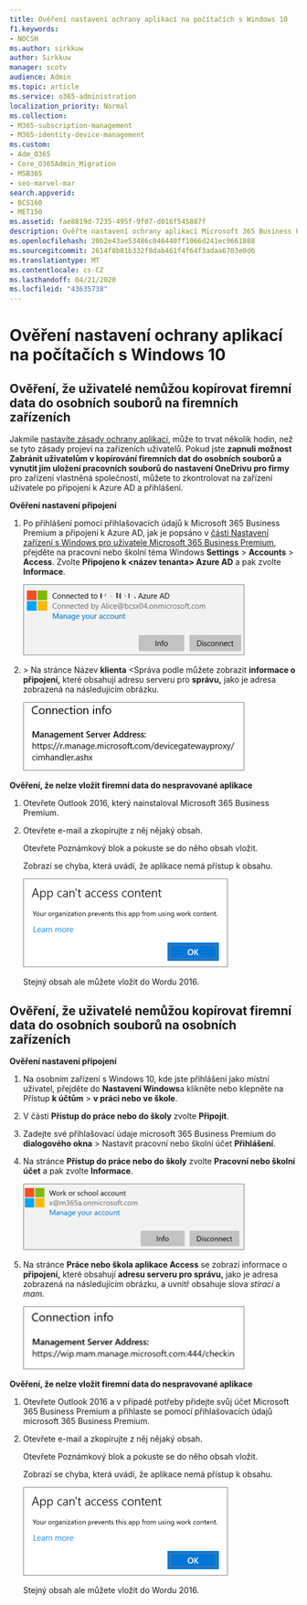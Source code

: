 ```yaml
---
title: Ověření nastavení ochrany aplikací na počítačích s Windows 10
f1.keywords:
- NOCSH
ms.author: sirkkuw
author: Sirkkuw
manager: scotv
audience: Admin
ms.topic: article
ms.service: o365-administration
localization_priority: Normal
ms.collection:
- M365-subscription-management
- M365-identity-device-management
ms.custom:
- Adm_O365
- Core_O365Admin_Migration
- MSB365
- seo-marvel-mar
search.appverid:
- BCS160
- MET150
ms.assetid: fae8819d-7235-495f-9f07-d016f545887f
description: Ověřte nastavení ochrany aplikací Microsoft 365 Business Premium na zařízeních s Windows 10 a ověřte, zda uživatelé nemohou kopírovat firemní data do osobních souborů nebo do nespravovaných aplikací.
ms.openlocfilehash: 20b2e43ae53486c046440ff1066d241ec9661888
ms.sourcegitcommit: 2614f8b81b332f8dab461f4f64f3adaa6703e0d6
ms.translationtype: MT
ms.contentlocale: cs-CZ
ms.lasthandoff: 04/21/2020
ms.locfileid: "43635738"
---
```

# <a name="validate-app-protection-settings-on-windows-10-pcs"></a>Ověření nastavení ochrany aplikací na počítačích s Windows 10

## <a name="verify-that-users-cannot-copy-company-data-to-personal-files-on-corporate-devices"></a>Ověření, že uživatelé nemůžou kopírovat firemní data do osobních souborů na firemních zařízeních

Jakmile [nastavíte zásady ochrany aplikací](protection-settings-for-windows-10-devices.md), může to trvat několik hodin, než se tyto zásady projeví na zařízeních uživatelů. Pokud jste **zapnuli možnost** **Zabránit uživatelům v kopírování firemních dat do osobních souborů a vynutit jim uložení pracovních souborů do nastavení OneDrivu pro firmy** pro zařízení vlastněná společností, můžete to zkontrolovat na zařízení uživatele po připojení k Azure AD a přihlášení. 
  
 **Ověření nastavení připojení**
  
1. Po přihlášení pomocí přihlašovacích údajů k Microsoft 365 Business Premium a připojení k Azure AD, jak je popsáno v [části Nastavení zařízení s Windows pro uživatele Microsoft 365 Business Premium](set-up-windows-devices.md), přejděte na pracovní nebo školní téma Windows **Settings** \> **Accounts** \> **Access**. Zvolte **Připojeno k \<název tenanta\> Azure AD** a pak zvolte **Informace**.
    
    ![Click or tap Info on the Connected to Azure AD dialog.](../media/a36ede2b-d1a0-4d4e-8ea7-af39b4b63890.png)
  
2. \> Na stránce Název **klienta** \<Správa podle můžete zobrazit **informace o připojení,** které obsahují adresu serveru pro **správu,** jako je adresa zobrazená na následujícím obrázku. 
    
    ![Managed by page shows connection info of the device manager URL.](../media/47515a8e-2d0c-4bea-99f0-6b2545b88a11.png)
  
 **Ověření, že nelze vložit firemní data do nespravované aplikace**
  
1. Otevřete Outlook 2016, který nainstaloval Microsoft 365 Business Premium.
    
2. Otevřete e-mail a zkopírujte z něj nějaký obsah.
    
    Otevřete Poznámkový blok a pokuste se do něho obsah vložit.
    
    Zobrazí se chyba, která uvádí, že aplikace nemá přístup k obsahu.
    
    ![A dialog that states app can't access content when you paste into an unmanaged app.](../media/5e82b154-cf2f-43c8-ae80-b45d8ad80e56.png)
  
    Stejný obsah ale můžete vložit do Wordu 2016.
    
## <a name="verify-that-users-cannot-copy-company-data-to-personal-files-on-personal-devices"></a>Ověření, že uživatelé nemůžou kopírovat firemní data do osobních souborů na osobních zařízeních

 **Ověření nastavení připojení**
  
1. Na osobním zařízení s Windows 10, kde jste přihlášení jako místní uživatel, přejděte do **Nastavení Windows**a klikněte nebo klepněte na Přístup **k účtům** \> **v práci nebo ve škole**.
    
2. V části **Přístup do práce nebo do školy** zvolte **Připojit**.
    
3. Zadejte své přihlašovací údaje microsoft 365 Business Premium do **dialogového okna** \> Nastavit pracovní nebo školní účet **Přihlášení**.
    
4. Na stránce **Přístup do práce nebo do školy** zvolte **Pracovní nebo školní účet** a pak zvolte **Informace**.
    
    ![Klikněte nebo klepněte na Informace v dialogovém okně Pracovní nebo školní účet.](../media/63bd8b32-cb32-4afa-8ce0-6070ac403abc.png)
  
5. Na stránce **Práce nebo škola aplikace Access** se zobrazí informace o **připojení,** které obsahují **adresu serveru pro správu,** jako je adresa zobrazená na následujícím obrázku, a uvnitř obsahuje slova *stírací* a *mam.* 
    
    ![Managed by page shows connection info URL that includes the words mam and wpi.](../media/abd4eaf4-44fa-4538-a3e8-1e0d331dfe1e.png)
  
 **Ověření, že nelze vložit firemní data do nespravované aplikace**
  
1. Otevřete Outlook 2016 a v případě potřeby přidejte svůj účet Microsoft 365 Business Premium a přihlaste se pomocí přihlašovacích údajů microsoft 365 Business Premium.
    
2. Otevřete e-mail a zkopírujte z něj nějaký obsah.
    
    Otevřete Poznámkový blok a pokuste se do něho obsah vložit.
    
    Zobrazí se chyba, která uvádí, že aplikace nemá přístup k obsahu.
    
    ![A dialog that states app can't access content when you paste into an unmanaged app.](../media/5e82b154-cf2f-43c8-ae80-b45d8ad80e56.png)
  
    Stejný obsah ale můžete vložit do Wordu 2016.
    

